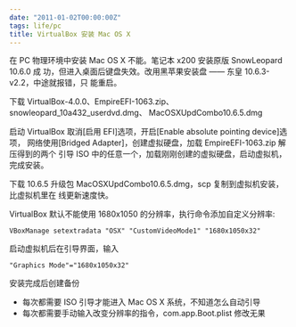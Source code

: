 ```yaml
---
date: "2011-01-02T00:00:00Z"
tags: life/pc
title: VirtualBox 安装 Mac OS X
---
```


在 PC 物理环境中安装 Mac OS X 不能。笔记本 x200 安装原版 SnowLeopard 10.6.0 成
功，但进入桌面后键盘失效。改用黑苹果安装盘 —— 东皇 10.6.3-v2.2，中途就报错，只
能重启。

下载 VirtualBox-4.0.0、EmpireEFI-1063.zip、snowleopard_10a432_userdvd.dmg、
MacOSXUpdCombo10.6.5.dmg

启动 VirtualBox 取消[启用 EFI]选项，开启[Enable absolute pointing device]选项，
网络使用[Bridged Adapter]，创建虚拟硬盘，加载 EmpireEFI-1063.zip 解压得到的两个
引导 ISO 中的任意一个，加载刚刚创建的虚拟硬盘，启动虚拟机，完成安装。

下载 10.6.5 升级包 MacOSXUpdCombo10.6.5.dmg，scp 复制到虚拟机安装，比虚拟机里在
线更新速度快。

VirtualBox 默认不能使用 1680x1050 的分辨率，执行命令添加自定义分辨率:

    VBoxManage setextradata "OSX" "CustomVideoMode1" "1680x1050x32"

启动虚拟机后在引导界面，输入

    "Graphics Mode"="1680x1050x32"

安装完成后创建备份

* 每次都需要 ISO 引导才能进入 Mac OS X 系统，不知道怎么自动引导
* 每次都需要手动输入改变分辨率的指令，com.app.Boot.plist 修改无果

